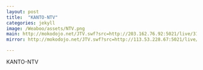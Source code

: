 ```yaml
---
layout: post
title:  "KANTO-NTV"
categories: jekyll
image: /Weaboo/assets/NTV.png
main: http://mokodojo.net/JTV.swf?src=http://203.162.76.92:5021/live/312|c03
mirror: http://mokodojo.net/JTV.swf?src=http://113.53.228.67:5021/live/312|c03

---
```

KANTO-NTV
